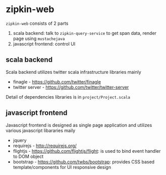# zipkin-web

`zipkin-web` consists of 2 parts

1. scala backend: talk to `zipkin-query-service` to get span data, render page using `mustachejava`
2. javascript frontend: control UI

## scala backend

Scala backend utilizes twitter scala infrastructure libraries mainly

* finagle - https://github.com/twitter/finagle
* twitter server - https://github.com/twitter/twitter-server

Detail of dependencies libraries is in `project/Project.scala`

## javascript frontend

Javascript frontend is designed as single page application and utilizes various javascript libararies maily

* jquery
* requirejs - http://requirejs.org/
* flightjs - https://github.com/flightjs/flight: is used to bind event handler to DOM object
* bootstrap - https://github.com/twbs/bootstrap: provides CSS based template/components for UI responsive design

